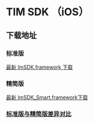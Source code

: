 # TIM SDK （iOS）

## 下载地址

### 标准版
[最新 ImSDK.framework 下载](https://imsdk-1252463788.cos.ap-guangzhou.myqcloud.com/5.1.56/TIM_SDK_iOS_latest_framework.zip)

### 精简版
[最新 ImSDK_Smart.framework下载](https://imsdk-1252463788.cos.ap-guangzhou.myqcloud.com/restructure/ios/5.1.138/ImSDK_Smart.framework.zip)


### [标准版与精简版差异对比](https://github.com/tencentyun/TIMSDK#%E6%A0%87%E5%87%86%E7%89%88%E4%B8%8E%E7%B2%BE%E7%AE%80%E7%89%88%E5%B7%AE%E5%BC%82%E5%AF%B9%E6%AF%94)
